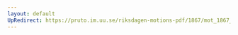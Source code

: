 ```yaml
---
layout: default
UpRedirect: https://pruto.im.uu.se/riksdagen-motions-pdf/1867/mot_1867__ak__58/mot_1867__ak__58-001.pdf
---
```

